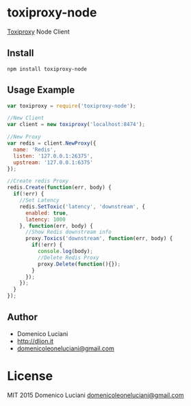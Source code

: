 # toxiproxy-node

[Toxiproxy](https://github.com/shopify/toxiproxy) Node Client

## Install
`npm install toxiproxy-node`

## Usage Example
```js
var toxiproxy = require('toxiproxy-node');

//New Client
var client = new toxiproxy('localhost:8474');

//New Proxy
var redis = client.NewProxy({
  name: 'Redis',
  listen: '127.0.0.1:26375',
  upstream: '127.0.0.1:6375'
});

//Create redis Proxy
redis.Create(function(err, body) {
  if(!err) {
    //Set Latency
    redis.SetToxic('latency', 'downstream', {
      enabled: true,
      latency: 1000
    }, function(err, body) {
      //Show Redis downstream info
      proxy.Toxics('downstream', function(err, body) {
        if(!err) {
          console.log(body);
          //Delete Redis Proxy
          proxy.Delete(function(){});
        }
      });
    });
  }
});
```

## Author
* Domenico Luciani
* http://dlion.it
* domenicoleoneluciani@gmail.com

# License
MIT 2015 Domenico Luciani domenicoleoneluciani@gmail.com

